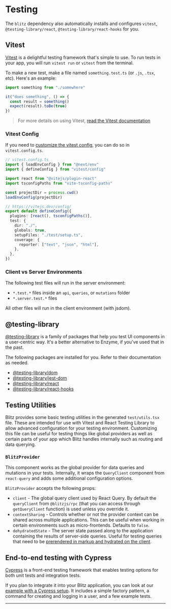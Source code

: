 # Testing



The `blitz` dependency also automatically installs and configures
`vitest`, `@testing-library/react`, `@testing-library/react-hooks` for
you.

## Vitest

[Vitest](https://vitest.dev/) is a delightful testing framework that's
simple to use. To run tests in your app, you will run `vitest run` or
`vitest` from the terminal.

To make a new test, make a file named `something.test.ts` (or `.js`,
`.tsx`, etc). Here's an example:


```typescript
import something from "./somewhere"

it("does something", () => {
  const result = something()
  expect(result).toBe(true)
})
```

> For more details on using Vitest,
> [read the Vitest documentation](https://vitest.dev/api/#tomatch)
> 
> 

### Vitest Config

If you need to [customize the vitest config](https://vitest.dev/config/),
you can do so in `vitest.config.ts`.


```typescript
// vitest.config.ts
import { loadEnvConfig } from "@next/env"
import { defineConfig } from "vitest/config"

import react from "@vitejs/plugin-react"
import tsconfigPaths from "vite-tsconfig-paths"

const projectDir = process.cwd()
loadEnvConfig(projectDir)

// https://vitejs.dev/config/
export default defineConfig({
  plugins: [react(), tsconfigPaths()],
  test: {
    dir: "./",
    globals: true,
    setupFiles: "./test/setup.ts",
    coverage: {
      reporter: ["text", "json", "html"],
    },
  },
})
```
### Client vs Server Environments

The following test files will run in the server environment:

* `*.test.*` files inside an `api`, `queries`, or `mutations` folder
* `*.server.test.*` files

All other files will run in the client environment (with jsdom).

## @testing-library

[@testing-library](https://testing-library.com/docs/) is a family of
packages that help you test UI components in a user-centric way. It's a
better alternative to Enzyme, if you've used that in the past.

The following packages are installed for you. Refer to their documentation
as needed.

* [@testing-library/dom](https://testing-library.com/docs/dom-testing-library/intro)
* [@testing-library/jest-dom](https://testing-library.com/docs/ecosystem-jest-dom)
* [@testing-library/react](https://testing-library.com/docs/react-testing-library/intro)
* [@testing-library/react-hooks](https://react-hooks-testing-library.com/)

## Testing Utilities

Blitz provides some basic testing utilities in the generated
`test/utils.tsx` file. These are intended for use with Vitest and React
Testing Library to allow advanced configuration for your testing
environment. Customizing this file can be useful for testing things like
global providers as well as certain parts of your app which Blitz handles
internally such as routing and data querying.

### `BlitzProvider`

This component works as the global provider for data queries and mutations
in your tests. Internally, it wraps the `QueryClient` component from
`react-query` and adds some additional configuration options.

`BlitzProvider` accepts the following props:

* `client` - The global query client used by React Query. By default the
`queryClient` from `@blitzjs/rpc` (that you can access through
`getQueryClient` function) is used unless you override it.
* `contextSharing` - Controls whether or not the provider context can be
shared across multiple applications. This can be useful when working in
certain environments such as micro-frontends. Defaults to `false`.
* `dehydratedState` - The server state passed along to the application
containing the results of server-side queries. Useful for testing
queries that need to be
[prerendered in markup and hydrated on the client](https://react-query.tanstack.com/guides/ssr#using-hydration).

## End-to-end testing with Cypress

[Cypress](https://www.cypress.io/) is a front-end testing framework that
enables testing options for both unit tests and integration tests.

If you plan to integrate it into your Blitz application, you can look at
our
[example with a Cypress setup](https://github.com/blitz-js/blitz/tree/canary/examples/cypress).
It includes a simple factory pattern, a command for creating and logging
in a user, and a few example tests.



---

